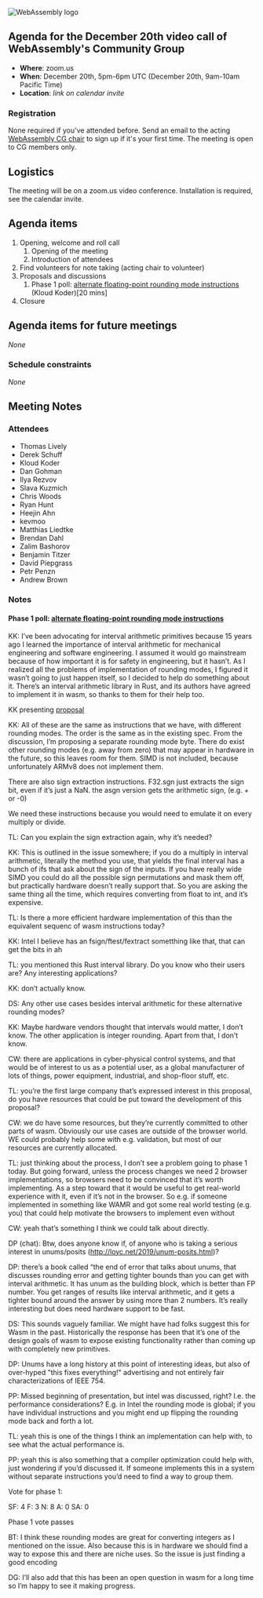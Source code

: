 ![WebAssembly logo](/images/WebAssembly.png)

## Agenda for the December 20th video call of WebAssembly's Community Group

- **Where**: zoom.us
- **When**: December 20th, 5pm-6pm UTC (December 20th, 9am-10am Pacific Time)
- **Location**: *link on calendar invite*

### Registration

None required if you've attended before. Send an email to the acting [WebAssembly CG chair](mailto:webassembly-cg-chair@chromium.org)
to sign up if it's your first time. The meeting is open to CG members only.

## Logistics

The meeting will be on a zoom.us video conference.
Installation is required, see the calendar invite.

## Agenda items

1. Opening, welcome and roll call
    1. Opening of the meeting
    1. Introduction of attendees
1. Find volunteers for note taking (acting chair to volunteer)
1. Proposals and discussions
    1. Phase 1 poll: [alternate floating-point rounding mode instructions](https://github.com/WebAssembly/design/issues/1456) (Kloud Koder)[20 mins]
3. Closure

## Agenda items for future meetings

*None*

### Schedule constraints

*None*

## Meeting Notes

### Attendees

- Thomas Lively
- Derek Schuff
- Kloud Koder
- Dan Gohman
- Ilya Rezvov
- Slava Kuzmich
- Chris Woods
- Ryan Hunt
- Heejin Ahn
- kevmoo
- Matthias Liedtke
- Brendan Dahl
- Zalim Bashorov
- Benjamin Titzer
- David Piepgrass
- Petr Penzn
- Andrew Brown

### Notes

#### Phase 1 poll: [alternate floating-point rounding mode instructions](https://github.com/WebAssembly/design/issues/1456)

KK: I’ve been advocating for interval arithmetic primitives because 15 years ago I learned the importance of interval arithmetic for mechanical engineering and software engineering. I assumed it would go mainstream because of how important it is for safety in engineering, but it hasn’t. As I realized all the problems of implementation of rounding modes, I figured it wasn’t going to just happen itself, so I decided to help do something about it. There’s an interval arithmetic library in Rust, and its authors have agreed to implement it in wasm, so thanks to them for their help too.

KK presenting [proposal](https://github.com/WebAssembly/design/issues/1456#issuecomment-1359657787)

KK: All of these are the same as instructions that we have, with different rounding modes. The order is the same as in the existing spec.
From the discussion, I’m proposing a separate rounding mode byte. There do exist other rounding modes (e.g. away from zero) that may appear in hardware in the future, so this leaves room for them. SIMD is not included, because unfortunately ARMv8 does not implement them.

There are also sign extraction instructions. F32.sgn just extracts the sign bit, even if it’s just a NaN. the asgn version gets the arithmetic sign, (e.g. + or -0)

We need these instructions because you would need to emulate it on every multiply or divide.

TL: Can you explain the sign extraction again, why it’s needed?

KK: This is outlined in the issue somewhere; if you do a multiply in interval arithmetic, literally the method you use, that yields the final interval has a bunch of ifs that ask about the sign of the inputs. If you have really wide SIMD you could do all the possible sign permutations and mask them off, but practically hardware doesn’t really support that. So you are asking the same thing all the time, which requires converting from float to int, and it’s expensive.

TL: Is there a more efficient hardware implementation of this than the equivalent sequenc of wasm instructions today?


KK: Intel I believe has an fsign/ftest/fextract sometthing like that, that can get the bits in ah

TL: you mentioned this Rust interval library. Do you know who their users are? Any interesting applications?

KK: don’t actually know.

DS: Any other use cases besides interval arithmetic for these alternative rounding modes?

KK: Maybe hardware vendors thought that intervals would matter, I don’t know. The other application is integer rounding. Apart from that, I don’t know.

CW: there are applications in cyber-physical control systems, and that would be of interest to us as a potential user, as a global manufacturer of lots of things, power equipment, industrial, and shop-floor stuff, etc.

TL: you’re the first large company that’s expressed interest in this proposal, do you have resources that could be put toward the development of this proposal?

CW: we do have some resources, but they’re currently committed to other parts of wasm. Obviously our use cases are outside of the browser world. WE could probably help some with e.g. validation, but most of our resources are currently allocated.

TL: just thinking about the process, I don’t see a problem going to phase 1 today. But going forward, unless the process changes we need 2 browser implementations, so browsers need to be convinced that it’s worth implementing. As a step toward that it would be useful to get real-world experience with it, even if it’s not in the browser. So e.g. if someone implemented in something like WAMR and got some real world testing (e.g. you) that could help motivate the browsers to implement even without

CW: yeah that’s something I think we could talk about directly.


DP (chat): Btw, does anyone know if, of anyone who is taking a serious interest in unums/posits (http://loyc.net/2019/unum-posits.html)?

DP: there’s a book called “the end of error that talks about unums, that discusses rounding error and getting tighter bounds than you can get with interval arithmetic. It has unum as the building block, which is better than FP number. You get ranges of results like interval arithmetic, and it gets a tighter bound around the answer by using more than 2 numbers. It’s really interesting but does need hardware support to be fast.

DS: This sounds vaguely familiar. We might have had folks suggest this for Wasm in the past. Historically the response has been that it’s one of the design goals of wasm to expose existing functionality rather than coming up with completely new primitives.

DP: Unums have a long history at this point of interesting ideas, but also of over-hyped "this fixes everything!" advertising and not entirely fair characterizations of IEEE 754.

PP: Missed beginning of presentation, but intel was discussed, right? I.e. the performance considerations? E.g. in Intel the rounding mode is global; if you have individual instructions and you might end up flipping the rounding mode back and forth a lot.

TL: yeah this is one of the things I think an implementation can help with, to see what the actual performance is.

PP: yeah this is also something that a compiler optimization could help with, just wondering if you’d discussed it. If someone implements this in a system without separate instructions you’d need to find a way to group them.

Vote for phase 1:

SF: 4
F: 3
N: 8
A: 0 
SA: 0

Phase 1 vote passes

BT: I think these rounding modes are great for converting integers as I mentioned on the issue. Also because this is in hardware we should find a way to expose this and there are niche uses. So the issue is just finding a good encoding

DG: I’ll also add that this has been an open question in wasm for a long time so I’m happy to see it making progress.

